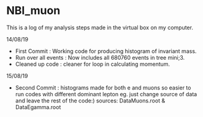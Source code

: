 # NBI_muon

This is a log of my analysis steps made in the virtual box on my computer.

14/08/19
- First Commit : Working code for producing histogram of invariant mass.
- Run over all events : Now includes all 680760 events in tree mini;3.
- Cleaned up code : cleaner for loop in calculating momentum.

15/08/19
- Second Commit : histograms made for both e and muons so easier to run codes with different dominant lepton eg. just change source of data and leave the rest of the code:) sources: DataMuons.root & DataEgamma.root
